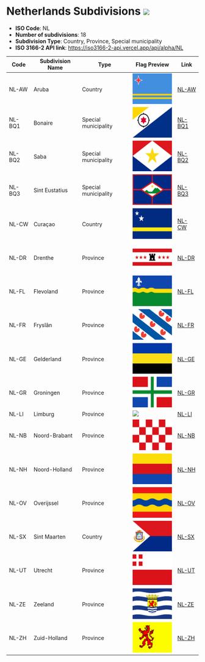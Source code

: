 # Netherlands Subdivisions ![](https://flagcdn.com/h40/nl.png)

- **ISO Code**: NL
- **Number of subdivisions**: 18
- **Subdivision Type**: Country, Province, Special municipality
- **ISO 3166-2 API link**: https://iso3166-2-api.vercel.app/api/alpha/NL

| Code  | Subdivision Name         | Type | Flag Preview | Link |
|-------|--------------------------|--------------| -------------- |----------|
| NL-AW | Aruba | Country | <img src='https://raw.githubusercontent.com/amckenna41/iso3166-flag-icons/main/iso3166-2-icons/NL/NL-AW.svg' height='80'> | [NL-AW](https://github.com/amckenna41/iso3166-flag-icons/blob/main/iso3166-2-icons/NL/NL-AW.svg) |
| NL-BQ1 | Bonaire | Special municipality | <img src='https://raw.githubusercontent.com/amckenna41/iso3166-flag-icons/main/iso3166-2-icons/NL/NL-BQ1.svg' height='80'> | [NL-BQ1](https://github.com/amckenna41/iso3166-flag-icons/blob/main/iso3166-2-icons/NL/NL-BQ1.svg) |
| NL-BQ2 | Saba | Special municipality | <img src='https://raw.githubusercontent.com/amckenna41/iso3166-flag-icons/main/iso3166-2-icons/NL/NL-BQ2.svg' height='80'> | [NL-BQ2](https://github.com/amckenna41/iso3166-flag-icons/blob/main/iso3166-2-icons/NL/NL-BQ2.svg) |
| NL-BQ3 | Sint Eustatius | Special municipality | <img src='https://raw.githubusercontent.com/amckenna41/iso3166-flag-icons/main/iso3166-2-icons/NL/NL-BQ3.svg' height='80'> | [NL-BQ3](https://github.com/amckenna41/iso3166-flag-icons/blob/main/iso3166-2-icons/NL/NL-BQ3.svg) |
| NL-CW | Curaçao | Country | <img src='https://raw.githubusercontent.com/amckenna41/iso3166-flag-icons/main/iso3166-2-icons/NL/NL-CW.svg' height='80'> | [NL-CW](https://github.com/amckenna41/iso3166-flag-icons/blob/main/iso3166-2-icons/NL/NL-CW.svg) |
| NL-DR | Drenthe | Province | <img src='https://raw.githubusercontent.com/amckenna41/iso3166-flag-icons/main/iso3166-2-icons/NL/NL-DR.svg' height='80'> | [NL-DR](https://github.com/amckenna41/iso3166-flag-icons/blob/main/iso3166-2-icons/NL/NL-DR.svg) |
| NL-FL | Flevoland | Province | <img src='https://raw.githubusercontent.com/amckenna41/iso3166-flag-icons/main/iso3166-2-icons/NL/NL-FL.svg' height='80'> | [NL-FL](https://github.com/amckenna41/iso3166-flag-icons/blob/main/iso3166-2-icons/NL/NL-FL.svg) |
| NL-FR | Fryslân | Province | <img src='https://raw.githubusercontent.com/amckenna41/iso3166-flag-icons/main/iso3166-2-icons/NL/NL-FR.svg' height='80'> | [NL-FR](https://github.com/amckenna41/iso3166-flag-icons/blob/main/iso3166-2-icons/NL/NL-FR.svg) |
| NL-GE | Gelderland | Province | <img src='https://raw.githubusercontent.com/amckenna41/iso3166-flag-icons/main/iso3166-2-icons/NL/NL-GE.svg' height='80'> | [NL-GE](https://github.com/amckenna41/iso3166-flag-icons/blob/main/iso3166-2-icons/NL/NL-GE.svg) |
| NL-GR | Groningen | Province | <img src='https://raw.githubusercontent.com/amckenna41/iso3166-flag-icons/main/iso3166-2-icons/NL/NL-GR.svg' height='80'> | [NL-GR](https://github.com/amckenna41/iso3166-flag-icons/blob/main/iso3166-2-icons/NL/NL-GR.svg) |
| NL-LI | Limburg | Province | <img src='None' height='80'> | [NL-LI](https://github.com/amckenna41/iso3166-flag-icons/blob/main/iso3166-2-icons/NL/NL-LI.svg) |
| NL-NB | Noord-Brabant | Province | <img src='https://raw.githubusercontent.com/amckenna41/iso3166-flag-icons/main/iso3166-2-icons/NL/NL-NB.svg' height='80'> | [NL-NB](https://github.com/amckenna41/iso3166-flag-icons/blob/main/iso3166-2-icons/NL/NL-NB.svg) |
| NL-NH | Noord-Holland | Province | <img src='https://raw.githubusercontent.com/amckenna41/iso3166-flag-icons/main/iso3166-2-icons/NL/NL-NH.svg' height='80'> | [NL-NH](https://github.com/amckenna41/iso3166-flag-icons/blob/main/iso3166-2-icons/NL/NL-NH.svg) |
| NL-OV | Overijssel | Province | <img src='https://raw.githubusercontent.com/amckenna41/iso3166-flag-icons/main/iso3166-2-icons/NL/NL-OV.svg' height='80'> | [NL-OV](https://github.com/amckenna41/iso3166-flag-icons/blob/main/iso3166-2-icons/NL/NL-OV.svg) |
| NL-SX | Sint Maarten | Country | <img src='https://raw.githubusercontent.com/amckenna41/iso3166-flag-icons/main/iso3166-2-icons/NL/NL-SX.svg' height='80'> | [NL-SX](https://github.com/amckenna41/iso3166-flag-icons/blob/main/iso3166-2-icons/NL/NL-SX.svg) |
| NL-UT | Utrecht | Province | <img src='https://raw.githubusercontent.com/amckenna41/iso3166-flag-icons/main/iso3166-2-icons/NL/NL-UT.svg' height='80'> | [NL-UT](https://github.com/amckenna41/iso3166-flag-icons/blob/main/iso3166-2-icons/NL/NL-UT.svg) |
| NL-ZE | Zeeland | Province | <img src='https://raw.githubusercontent.com/amckenna41/iso3166-flag-icons/main/iso3166-2-icons/NL/NL-ZE.svg' height='80'> | [NL-ZE](https://github.com/amckenna41/iso3166-flag-icons/blob/main/iso3166-2-icons/NL/NL-ZE.svg) |
| NL-ZH | Zuid-Holland | Province | <img src='https://raw.githubusercontent.com/amckenna41/iso3166-flag-icons/main/iso3166-2-icons/NL/NL-ZH.svg' height='80'> | [NL-ZH](https://github.com/amckenna41/iso3166-flag-icons/blob/main/iso3166-2-icons/NL/NL-ZH.svg) |

